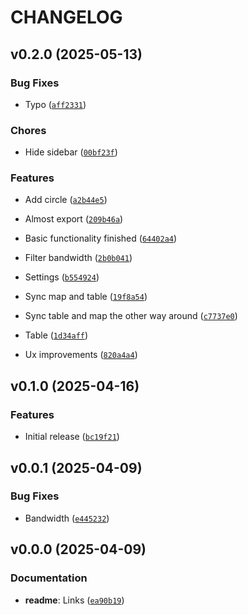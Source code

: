 # CHANGELOG


## v0.2.0 (2025-05-13)

### Bug Fixes

- Typo
  ([`aff2331`](https://github.com/MicaelJarniac/ogdrb/commit/aff2331cebf88ec5e25380fcb9e280ed7acbee13))

### Chores

- Hide sidebar
  ([`00bf23f`](https://github.com/MicaelJarniac/ogdrb/commit/00bf23f23f0576e5c3a0caa4447e17fe781c4687))

### Features

- Add circle
  ([`a2b44e5`](https://github.com/MicaelJarniac/ogdrb/commit/a2b44e53ea74e1eca44c9ad91d43322cb27624ef))

- Almost export
  ([`209b46a`](https://github.com/MicaelJarniac/ogdrb/commit/209b46a572c164014d7818643a36e275c001adb1))

- Basic functionality finished
  ([`64402a4`](https://github.com/MicaelJarniac/ogdrb/commit/64402a4b486d2ebefc49288c246df6c3d9a60ea8))

- Filter bandwidth
  ([`2b0b041`](https://github.com/MicaelJarniac/ogdrb/commit/2b0b041052558e606fa928fe5077388c1a3659b4))

- Settings
  ([`b554924`](https://github.com/MicaelJarniac/ogdrb/commit/b554924bd9b4207f47b8aec126835bf740d75a92))

- Sync map and table
  ([`19f8a54`](https://github.com/MicaelJarniac/ogdrb/commit/19f8a54d0d6093fc238571f056210da5400a194e))

- Sync table and map the other way around
  ([`c7737e0`](https://github.com/MicaelJarniac/ogdrb/commit/c7737e0369477ae544efa3c018e398866fbd84f6))

- Table
  ([`1d34aff`](https://github.com/MicaelJarniac/ogdrb/commit/1d34affc6e57d935a8e16b4d4807b62d39b5b76c))

- Ux improvements
  ([`820a4a4`](https://github.com/MicaelJarniac/ogdrb/commit/820a4a4b7a613011b95f8ef4cdb79af91d47165e))


## v0.1.0 (2025-04-16)

### Features

- Initial release
  ([`bc19f21`](https://github.com/MicaelJarniac/ogdrb/commit/bc19f21529486449006a653b4c8dbdd552362382))


## v0.0.1 (2025-04-09)

### Bug Fixes

- Bandwidth
  ([`e445232`](https://github.com/MicaelJarniac/ogdrb/commit/e445232932f49b06dc191490ff7e0f29a240f91e))


## v0.0.0 (2025-04-09)

### Documentation

- **readme**: Links
  ([`ea90b19`](https://github.com/MicaelJarniac/ogdrb/commit/ea90b1981c231cd180fc848aebe7bf63a91e89f3))
